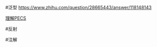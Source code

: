 #泛型
https://www.zhihu.com/question/28665443/answer/118148143

[理解PECS](Shttps://medium.com/@isuru89/java-producer-extends-consumer-super-9fbb0e7dd268)


#反射


#注解